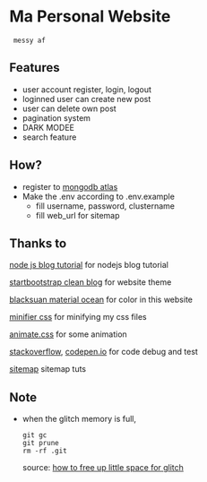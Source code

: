 # Ma Personal Website

     messy af

## Features
- user account register, login, logout
- loginned user can create new post
- user can delete own post
- pagination system
- DARK MODEE
- search feature

## How?
- register to [mongodb atlas](https://www.mongodb.com/cloud/atlas)
- Make the .env according to .env.example
  - fill username, password, clustername
  - fill web_url for sitemap
  

## Thanks to

[node js blog tutorial](https://vegibit.com/node-js-blog-tutorial/) for nodejs blog tutorial

[startbootstrap clean blog](https://github.com/BlackrockDigital/startbootstrap-clean-blog) for website theme

[blacksuan material ocean](https://blacksuan19.me/material-ocean) for color in this website

[minifier css](https://cssminifier.com/) for minifying my css files

[animate.css](https://github.com/daneden/animate.css) for some animation

[stackoverflow](https://stackoverflow.com/), [codepen.io](https://codepen.io/) for code debug and test

[sitemap](https://www.lazee.xyz/blog/express-sitemap-case-study/) sitemap tuts


## Note

- when the glitch memory is full,

      git gc
      git prune
      rm -rf .git

  source: [how to free up little space for glitch](https://support.glitch.com/t/running-out-of-disk-space/3009)



